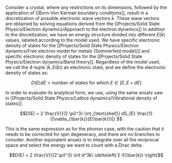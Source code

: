 
Consider a crystal, where any restrictions on its dimensions, followed by the application of [[Born-Von Karman boundary conditions]], result in a discretization of possible electronic wave vectors $\bar{k}$. These wave vectors are obtained by solving equations derived from the [[Projects/Solid State Physics/Electron dynamics/Approach to the electron dynamics]]
In addition to the discretization, we have an energy structure divided into different $E(\bar{k})$ values, labeled according to the model used.
We have specific electronic density of states for the [[Projects/Solid State Physics/Electron dynamics/Free electron model for metals (Sommerfeld model)]] and specific electronic density of states for the [[Projects/Solid State Physics/Electron dynamics/Band theory]].
Regardless of the model used, we call the 4-tuple $(\bar{k}, E(\bar{k}))$ an electronic state, and we define the electronic density of states as:

$$D(E)dE = \text{number of states for which } E\in [E, E+dE] $$

In order to evaluate its analytical form, we use, using the same ansatz saw in [[Projects/Solid State Physics/Lattice dynamics/Vibrational density of states]]:


$$D(E) = 2 \frac{V}{(2 \pi)^3} \int_{\text{shell}} dS_{E} \frac{1}{|\nabla_{\bar{k}}(E(\bar{k}))|} $$

This is the same expression as for the phonon case, with the caution that it needs to be corrected for spin degeneracy, and there are no branches to consider.
Another equivalent ansatz is to integrate over all the reciprocal space and select the energy we want to count with a Dirac delta:

$$D(E) = 2 \frac{V}{(2 \pi)^3} \int d^3k\ \delta\left( E-E(\bar{k}) \right)$$

